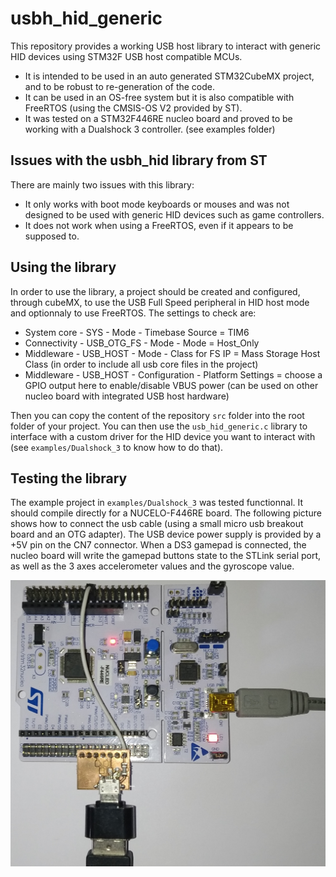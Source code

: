 # usbh_hid_generic

This repository provides a working USB host library to interact with generic HID devices using STM32F USB host compatible MCUs.
* It is intended to be used in an auto generated STM32CubeMX project, and to be robust to re-generation of the code.
* It can be used in an OS-free system but it is also compatible with FreeRTOS (using the CMSIS-OS V2 provided by ST). 
* It was tested on a STM32F446RE nucleo board and proved to be working with a Dualshock 3 controller. (see examples folder)

## Issues with the usbh_hid library from ST

There are mainly two issues with this library:
* It only works with boot mode keyboards or mouses and was not designed to be used with generic HID devices such as game controllers.
* It does not work when using a FreeRTOS, even if it appears to be supposed to.

## Using the library

In order to use the library, a project should be created and configured, through cubeMX, to use the USB Full Speed peripheral in HID host mode and optionnaly to use FreeRTOS. The settings to check are:
* System core - SYS - Mode - Timebase Source = TIM6
* Connectivity - USB_OTG_FS - Mode - Mode = Host_Only
* Middleware - USB_HOST - Mode - Class for FS IP = Mass Storage Host Class (in order to include all usb core files in the project)
* Middleware - USB_HOST - Configuration - Platform Settings = choose a GPIO output here to enable/disable VBUS power (can be used on other nucleo board with integrated USB host hardware)

Then you can copy the content of the repository `src` folder into the root folder of your project. You can then use the `usb_hid_generic.c` library to interface with a custom driver for the HID device you want to interact with (see `examples/Dualshock_3` to know how to do that).

## Testing the library

The example project in `examples/Dualshock_3` was tested functionnal. It should compile directly for a NUCELO-F446RE board. The following picture shows how to connect the usb cable (using a small micro usb breakout board and an OTG adapter). The USB device power supply is provided by a +5V pin on the CN7 connector. When a DS3 gamepad is connected, the nucleo board will write the gamepad buttons state to the STLink serial port, as well as the 3 axes accelerometer values and the gyroscope value.

![Wiring](/ressources/wiring.jpg?raw=true "Wiring")
